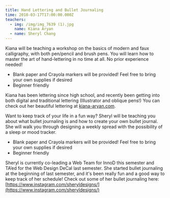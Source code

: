 ```yaml
---
title: Hand Lettering and Bullet Journaling
time: 2018-03-17T17:00:00.000Z
teachers:
  - img: /img/img_7639 (1).jpg
    name: Kiana Aryan
  - name: Sheryl Chang
---
```


Kiana will be teaching a workshop on the basics of modern and faux calligraphy, with both pen/pencil and brush pens. You will learn how to master the art of hand-lettering in no time at all. No prior experience needed!

- Blank paper and Crayola markers will be provided! Feel free to bring your own supplies if desired
- Beginner friendly

Kiana has been lettering since high school, and recently been getting into both digital and traditional lettering (Illustrator and oblique pens!) You can check out her beautiful lettering at [kiana-aryan.com](https://www.kiana-aryan.com/).

Want to keep track of your life in a fun way? Sheryl will be teaching you about what bullet journaling is and how to create your own bullet journal. She will walk you through designing a weekly spread with the possibility of a sleep or mood tracker.

- Blank paper and Crayola markers will be provided! Feel free to bring your own supplies if desired
- Beginner friendly

Sheryl is currently co-leading a Web Team for InnoD this semester and TA’ed for the Web Design DeCal last semester. She started bullet journaling at the beginning of last semester, and it's been really fun and a good way to keep track of her schedule! Check out some of her bullet journaling here: [https://www.instagram.com/sheryldesigns/](https://www.instagram.com/sheryldesigns/)
